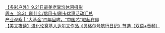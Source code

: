   
[【多彩户外】9.21日最美老掌沟休闲摄影](http://www.dianyue.me/archives/517/xm3kznr7u6hmqlfd/)  
[周五（8.3）刷什么/信用卡/刷卡优惠活动汇总](http://www.dianyue.me/archives/261/uiw8g94uz9dku38v/)  
[产业观察 | “大基金”四年回眸，“中国芯”崛起在即](http://www.dianyue.me/archives/137/82rnzcabcmur0suv/)  
[【美文夜读】进化论奠基人达尔文作品《贝格尔号航行日记》节选（双语+音频）](http://www.dianyue.me/archives/754/zkx2aqyd6qzo7d4u/)